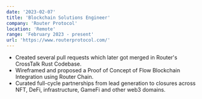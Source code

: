 ```yaml
---
date: '2023-02-07'
title: 'Blockchain Solutions Engineer'
company: 'Router Protocol'
location: 'Remote'
range: 'February 2023 - present'
url: 'https://www.routerprotocol.com/'
---
```


- Created several pull requests which later got merged in Router's CrossTalk Rust Codebase.
- Wireframed and proposed a Proof of Concept of Flow Blockchain Integration using Router Chain.
- Curated full-cycle partnerships from lead generation to closures across NFT, DeFi, infrastructure, GameFi and other web3 domains.

